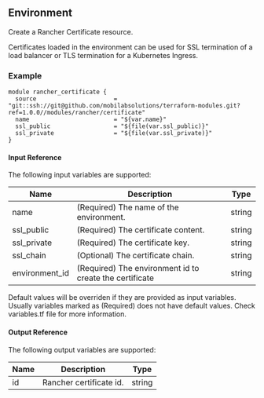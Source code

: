 ## Environment
Create a Rancher Certificate resource.

Certificates loaded in the environment can be used for SSL termination of a load balancer or TLS termination for a Kubernetes Ingress.


### Example
```hcl
module rancher_certificate {
  source                      = "git::ssh://git@github.com/mobilabsolutions/terraform-modules.git?ref=1.0.0//modules/rancher/certificate"
  name                        = "${var.name}"
  ssl_public                  = "${file(var.ssl_public)}"
  ssl_private                 = "${file(var.ssl_private)}"
}
```

#### Input Reference
The following input variables are supported:

Name | Description | Type 
----------------- | --------- | -------- 
name  | (Required) The name of the environment. | string 
ssl_public | (Required) The certificate content. | string
ssl_private | (Required) The certificate key. | string
ssl_chain | (Optional) The certificate chain. | string
environment_id | (Required) The environment id to create the certificate | string

Default values will be overriden if they are provided as input variables. Usually variables marked as (Required) does not have default values. Check variables.tf file for more information.


#### Output Reference
The following output variables are supported:

Name | Description | Type
----------------- | --------- | --------
id  | Rancher certificate id. | string
